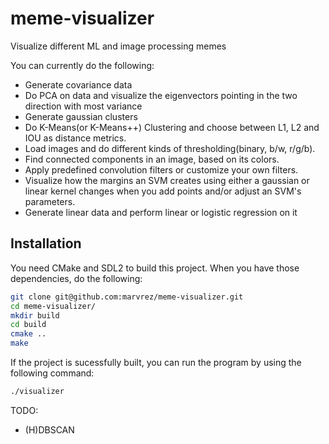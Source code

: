 # meme-visualizer
Visualize different ML and image processing memes

You can currently do the following:
* Generate covariance data
* Do PCA on data and visualize the eigenvectors pointing in the two direction with most variance
* Generate gaussian clusters
* Do K-Means(or K-Means++) Clustering and choose between L1, L2 and IOU as distance metrics.
* Load images and do different kinds of thresholding(binary, b/w, r/g/b).
* Find connected components in an image, based on its colors.
* Apply predefined convolution filters or customize your own filters.
* Visualize how the margins an SVM creates using either a gaussian or linear kernel changes when you add points and/or adjust an SVM's parameters.
* Generate linear data and perform linear or logistic regression on it

## Installation

You need CMake and SDL2 to build this project. When you have those dependencies, do the following:

```sh
git clone git@github.com:marvrez/meme-visualizer.git
cd meme-visualizer/
mkdir build
cd build
cmake ..
make
```

If the project is sucessfully built, you can run the program by using the following command:

```sh
./visualizer
```

TODO:
* (H)DBSCAN
